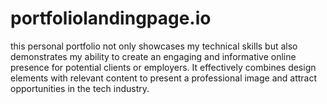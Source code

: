 # portfoliolandingpage.io
this personal portfolio not only showcases my technical skills but also demonstrates my ability to create an engaging and informative online presence  for potential clients or employers. It effectively combines design elements with relevant content to present a professional image and attract opportunities in the tech industry.

